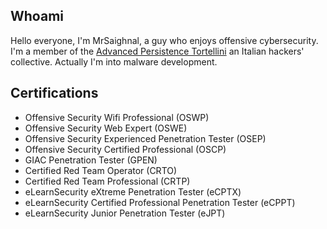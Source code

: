 ## Whoami

Hello everyone, I'm MrSaighnal, a guy who enjoys offensive cybersecurity. I'm a member of the [Advanced Persistence Tortellini](https://aptw.tf/about/) an Italian hackers' collective. Actually I'm into malware development.

## Certifications
- Offensive Security Wifi Professional (OSWP)
- Offensive Security Web Expert (OSWE)
- Offensive Security Experienced Penetration Tester (OSEP)
- Offensive Security Certified Professional (OSCP)
- GIAC Penetration Tester (GPEN)
- Certified Red Team Operator (CRTO)
- Certified Red Team Professional (CRTP)
- eLearnSecurity eXtreme Penetration Tester (eCPTX)
- eLearnSecurity Certified Professional Penetration Tester (eCPPT)
- eLearnSecurity Junior Penetration Tester (eJPT)
